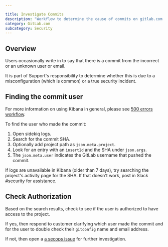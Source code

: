 ```yaml
---

title: Investigate Commits
description: "Workflow to determine the cause of commits on gitlab.com attributed to incorrect or unknown emails"
category: GitLab.com
subcategory: Security
---
```




## Overview

Users occasionally write in to say that there is a commit from the incorrect or an unknown user or email.

It is part of Support's responsibility to determine whether this is due to a misconfiguration (which is common) or a true security incident.

## Finding the commit user

For more information on using Kibana in general, please see [500 errors workflow](500_errors.html).

To find the user who made the commit:

1. Open sidekiq logs.
1. Search for the commit SHA.
1. Optionally add project path as `json.meta.project`.
1. Look for an entry with an `insertId` and the SHA under `json.args`.
1. The `json.meta.user` indicates the GitLab username that pushed the commit.

If logs are unavailable in Kibana (older than 7 days), try searching the project's activity page for the SHA. If that doesn't work, post in Slack #security for assistance.

## Check Authorization

Based on the search results, check to see if the user is authorized to have access to the project.

If yes, then respond to customer clarifying which user made the commit and for the user to double check their `gitconfig` name and email address.

If not, then open a [a secops issue](https://gitlab.com/gitlab-com/gl-security/secops/operations/-/issues) for further investigation.
